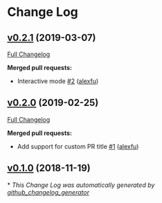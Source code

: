 # Change Log

## [v0.2.1](https://github.com/alexfu/github-jira-pr/tree/v0.2.1) (2019-03-07)
[Full Changelog](https://github.com/alexfu/github-jira-pr/compare/v0.2.0...v0.2.1)

**Merged pull requests:**

- Interactive mode [\#2](https://github.com/alexfu/github-jira-pr/pull/2) ([alexfu](https://github.com/alexfu))

## [v0.2.0](https://github.com/alexfu/github-jira-pr/tree/v0.2.0) (2019-02-25)
[Full Changelog](https://github.com/alexfu/github-jira-pr/compare/v0.1.0...v0.2.0)

**Merged pull requests:**

- Add support for custom PR title [\#1](https://github.com/alexfu/github-jira-pr/pull/1) ([alexfu](https://github.com/alexfu))

## [v0.1.0](https://github.com/alexfu/github-jira-pr/tree/v0.1.0) (2018-11-19)


\* *This Change Log was automatically generated by [github_changelog_generator](https://github.com/skywinder/Github-Changelog-Generator)*